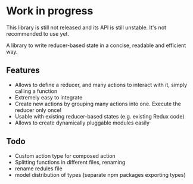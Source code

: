 # Work in progress

This library is still not released and its API is still unstable. It's not recommended to use yet.

A library to write reducer-based state in a concise, readable and efficient way.


## Features

- Allows to define a reducer, and many actions to interact with it, simply calling a function
- Extremely easy to integrate
- Create new actions by grouping many actions into one. Execute the reducer only once!
- Usable with existing reducer-based states (e.g. existing Redux code)
- Allows to create dynamically pluggable modules easily

## Todo
- Custom action type for composed action
- Splitting functions in different files, renaming
- rename redules file
- model distribution of types (separate npm packages exporting types)

